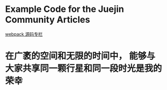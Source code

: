 # Example Code for the Juejin Community Articles
[webpack 源码专栏](https://juejin.cn/column/7160847239584153636)

# 在广袤的空间和无限的时间中， 能够与大家共享同一颗行星和同一段时光是我的荣幸
